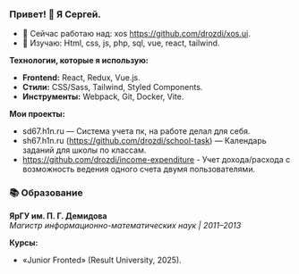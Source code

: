 ### Привет! 👋 Я Сергей.

- 🔭 Сейчас работаю над: xos https://github.com/drozdi/xos.ui.
- 🌱 Изучаю: Html, css, js, php, sql, vue, react, tailwind.

**Технологии, которые я использую:**  
- **Frontend:** React, Redux, Vue.js.  
- **Стили:** CSS/Sass, Tailwind, Styled Components.  
- **Инструменты:** Webpack, Git, Docker, Vite.

**Мои проекты:**
- sd67.h1n.ru — Система учета пк, на работе делал для себя.
- sh67.h1n.ru (https://github.com/drozdi/school-task) — Календарь заданий для школы по классам.
- https://github.com/drozdi/income-expenditure - Учет дохода/расхода с возможность ведения одного счета двумя пользователями.


### 📚 Образование  
**ЯрГУ им. П. Г. Демидова**  
*Магистр информационно-математических наук | 2011–2013*  

**Курсы:**  
- «Junior Fronted» (Result University, 2025).  
